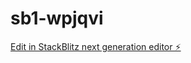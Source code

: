 # sb1-wpjqvi

[Edit in StackBlitz next generation editor ⚡️](https://stackblitz.com/~/github.com/lookastarik/sb1-wpjqvi)